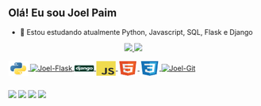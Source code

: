 ## Olá! Eu sou Joel Paim

- 🌱 Estou estudando atualmente Python, Javascript, SQL, Flask e Django


<div align="center">
  <a href="https://github.com/joellpaim">
  <img height="150em" src="https://github-readme-stats.vercel.app/api?username=joellpaim&show_icons=true&theme=dark&include_all_commits=true&count_private=true"/>
  <img height="150em" src="https://github-readme-stats.vercel.app/api/top-langs/?username=joellpaim&layout=compact&langs_count=7&theme=dark"/>
</div>
  
  <div style="display: inline_block"><br>
  <img align="center" alt="Joel-Python" height="30" width="40" src="https://raw.githubusercontent.com/devicons/devicon/master/icons/python/python-original.svg">
  <img align="center" alt="Joel-Flask" height="30" width="40" src="https://cdn.jsdelivr.net/gh/devicons/devicon/icons/flask/flask-original-wordmark.svg">
  <img align="center" alt="Joel-Django" height="30" width="40" src="https://raw.githubusercontent.com/devicons/devicon/master/icons/django/django-original.svg">
  <img align="center" alt="Joel-Javascript" height="30" width="40" src="https://raw.githubusercontent.com/devicons/devicon/master/icons/javascript/javascript-original.svg">
  <img align="center" alt="Joel-HTML" height="30" width="40" src="https://raw.githubusercontent.com/devicons/devicon/master/icons/html5/html5-original.svg">
  <img align="center" alt="Joel-CSS" height="30" width="40" src="https://raw.githubusercontent.com/devicons/devicon/master/icons/css3/css3-original.svg">
  <img align="center" alt="Joel-Git" height="30" width="40" src="https://cdn.jsdelivr.net/gh/devicons/devicon/icons/git/git-original-wordmark.svg">
  
 
  ##

  
<div> 
  <a href="https://www.youtube.com/channel/UCM-QUTGIqkcaZ2DcLMHcv_g" target="_blank"><img src="https://img.shields.io/badge/YouTube-FF0000?style=for-the-badge&logo=youtube&logoColor=white" target="_blank"></a>
  <a href="https://instagram.com/joellpaim" target="_blank"><img src="https://img.shields.io/badge/-Instagram-%23E4405F?style=for-the-badge&logo=instagram&logoColor=white" target="_blank"></a>
 <!---	<a href="https://www.twitch.tv/joellpaim" target="_blank"><img src="https://img.shields.io/badge/Twitch-9146FF?style=for-the-badge&logo=twitch&logoColor=white" target="_blank"></a> 
 <a href="https://discord.gg/pDbY76q8Qf" target="_blank"><img src="https://img.shields.io/badge/Discord-7289DA?style=for-the-badge&logo=discord&logoColor=white" target="_blank"></a> --->
  <a href = "mailto:opsttracer@gmail.com"><img src="https://img.shields.io/badge/-Gmail-%23333?style=for-the-badge&logo=gmail&logoColor=white" target="_blank"></a>
  <a href="https://www.linkedin.com/in/joel-lisboa-paim-22087b66/" target="_blank"><img src="https://img.shields.io/badge/-LinkedIn-%230077B5?style=for-the-badge&logo=linkedin&logoColor=white" target="_blank"></a> 
 

 
</div>
<!---
joellpaim/joellpaim is a ✨ special ✨ repository because its `README.md` (this file) appears on your GitHub profile.
You can click the Preview link to take a look at your changes.
--->
